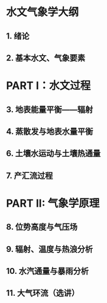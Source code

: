 <h1>水文气象学大纲</h1>


## 1. 绪论

## 2. 基本水文、气象要素

<h1>PART I：水文过程</h1>

## 3. 地表能量平衡——辐射

## 4. 蒸散发与地表水量平衡

## 6. 土壤水运动与土壤热通量

## 7. 产汇流过程

<h1>PART II: 气象学原理</h1>

## 8. 位势高度与气压场

## 9. 辐射、温度与热浪分析

<!-- ### 9.1. 温度变化的影响因素 -->

## 10. 水汽通量与暴雨分析

## 11. 大气环流（选讲）
